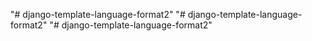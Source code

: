 "# django-template-language-format2" 
"# django-template-language-format2" 
"# django-template-language-format2" 
